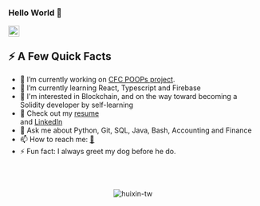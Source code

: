 ### Hello World 👋

<!--
**HUIXIN-TW/HUIXIN-TW** is a ✨ _special_ ✨ repository because its `README.md` (this file) appears on your GitHub profile.
-->

<a href="https://linkedin.com/in/hui-xin-yang">
  <img align="left" alt="Huixin Yang LinkedIn" width="22px" src="https://icons8.com/icon/xuvGCOXi8Wyg/linkedin" />
</a>

</br>

<div>
  <h2>⚡️ A Few Quick Facts</h2>
  <ul>
    <li> 🔭 I’m currently working on <a href="https://github.com/codersforcauses/poops">CFC POOPs project</a>.</li>
    <li> 🌱 I’m currently learning React, Typescript and Firebase</li>
    <li> 🎯 I'm interested in Blockchain, and on the way toward becoming a Solidity developer by self-learning</li>
    <li> 📝 Check out my <a href="https://huixin-tw.github.io/Resume/">resume</a></li> and <a href="https://linkedin.com/in/hui-xin-yang">LinkedIn</a></li>
    <li> 💬 Ask me about Python, Git, SQL, Java, Bash, Accounting and Finance</li>
    <li> 📫 How to reach me: <a href="mailto:huixin.yang.tw@gmail.com">📧</a></li>
    <li> ⚡ Fun fact: I always greet my dog before he do.</li>
  </ul>
</div>

</br>
</br>

<p align="center"> <img src="https://github-readme-stats.vercel.app/api?username=HUIXIN-TW&show_icons=true&theme=great-gatsby" alt="huixin-tw" />

<img width="0" src="https://visitor-badge.glitch.me/badge?page_id=huixin-tw.huixin-tw" />
